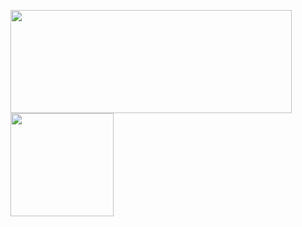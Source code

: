 <p>
  <a href="https://github.com/robertoumbelino/github-readme-stats">
    <img
      align="center"
      width="450px"
      height="165"
      src="https://github-readme-stats.vercel.app/api?username=mateusvarela&count_private=true&show_icons=true&custom_title=Roberto's%20Github%20Stats&hide=issues&theme=dracula"
    />
  </a>
  
  <a href="https://github.com/robertoumbelino/github-readme-stats">
    <img
      align="center"
      height="165"
      src="https://github-readme-stats.vercel.app/api/top-langs/?username=mateusvarela&&layout=compact&theme=dracula&langs_count=8)"
    />
  </a>
</p>
